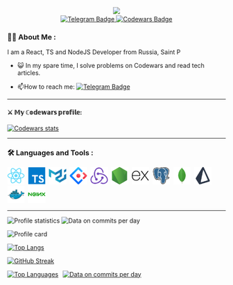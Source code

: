 <div id="header" align="center">
  <img src="https://media.giphy.com/media/2IudUHdI075HL02Pkk/giphy.gif" width="200"/>
  <div id="badges">
  <a href="https://t.me/Rogooo">
    <img src="https://img.shields.io/badge/Telegram-blue?style=for-the-badge&logo=Telegram" alt="Telegram Badge"/>
  </a>
  <a href="https://www.codewars.com/users/Salimov%20Ruslan">
    <img src="https://img.shields.io/badge/Codewars-red?style=for-the-badge&logo=codewars&logoColor=black&labelColor=red&color=white" alt="Codewars Badge"/>
  </a>
</div>
</div>

### :man_technologist: About Me :

I am a React, TS and NodeJS Developer from Russia, Saint P

- :smiley_cat: In my spare time, I solve problems on Codewars and read tech articles.

- :mailbox:How to reach me: [![Telegram Badge](https://img.shields.io/badge/Telegram-blue?style=for-the-badge&logo=Telegram)](https://t.me/Rogooo)

---
<h4>⚔️ 𝕄𝕪 ℂ𝕠𝕕𝕖𝕨𝕒𝕣𝕤 𝕡𝕣𝕠𝕗𝕚𝕝𝕖:</h4>
<a href="https://www.codewars.com/users/Salimov%20Ruslan"><img src="https://www.codewars.com/users/Salimov%20Ruslan/badges/large" alt="Codewars stats"></a>

---

### :hammer_and_wrench: Languages and Tools :

<div>
<img src="https://raw.githubusercontent.com/devicons/devicon/master/icons/react/react-original.svg" title="React" alt="React" width="40" height="40"/>&nbsp;
<img src="https://raw.githubusercontent.com/devicons/devicon/master/icons/typescript/typescript-original.svg" title="TypeScript" alt="TypeScript" width="40" height="40"/>&nbsp;
<img src="https://raw.githubusercontent.com/devicons/devicon/master/icons/materialui/materialui-original.svg" title="Material UI" alt="Material UI" width="40" height="40"/>&nbsp;
<img src="https://raw.githubusercontent.com/devicons/devicon/master/icons/antdesign/antdesign-original.svg" title="AntDesign" alt="AntDesign" width="40" height="40"/>&nbsp;
<img src="https://raw.githubusercontent.com/devicons/devicon/master/icons/redux/redux-original.svg" title="Redux toolkit" alt="Redux toolkit" width="40" height="40"/>&nbsp;
<img src="https://raw.githubusercontent.com/devicons/devicon/master/icons/nodejs/nodejs-original.svg" title="NodeJS" alt="NodeJS" width="40" height="40"/>&nbsp;
<img src="https://raw.githubusercontent.com/devicons/devicon/master/icons/express/express-original.svg" title="Express" alt="Express" width="40" height="40"/>&nbsp;
<img src="https://raw.githubusercontent.com/devicons/devicon/master/icons/postgresql/postgresql-original.svg" title="PostgreSQL" alt="PostgreSQL" width="40" height="40"/>&nbsp;
<img src="https://raw.githubusercontent.com/devicons/devicon/master/icons/mongodb/mongodb-original.svg" title="MongoDB" alt="MongoDB" width="40" height="40"/>&nbsp;
<img src="https://raw.githubusercontent.com/devicons/devicon/master/icons/prisma/prisma-original.svg" title="Prisma" alt="Prisma" width="40" height="40"/>&nbsp;
<img src="https://raw.githubusercontent.com/devicons/devicon/master/icons/docker/docker-original.svg" title="Docker" alt="Docker" width="40" height="40"/>&nbsp;
<img src="https://raw.githubusercontent.com/devicons/devicon/master/icons/nginx/nginx-original.svg" title="nginx" alt="nginx" width="40" height="40"/>&nbsp;

</div>

---
<div>
  <a><img src="https://github-profile-summary-cards.vercel.app/api/cards/stats?username=Salimov-dev&theme=tokyonight" alt="Profile statistics" width="49.7%" height="auto"></a>
  <a><img src="https://github-profile-summary-cards.vercel.app/api/cards/productive-time?username=Salimov-dev&theme=tokyonight" alt="Data on commits per day" width="49.7%" height="auto"></a>
</div>

<a><img src="https://github-profile-summary-cards.vercel.app/api/cards/profile-details?username=Salimov-dev&theme=tokyonight" alt="Profile card" width="100%" height="auto"></a>

[![Top Langs](https://github-readme-stats.vercel.app/api/top-langs/?username=Salimov-dev&layout=compact&theme=vision-friendly-dark&hide_border=true)](https://github.com/Salimov-dev/github-readme-stats)

[![GitHub Streak](https://github-readme-streak-stats.herokuapp.com?user=Salimov-dev&theme=vision-friendly-dark&hide_border=true)](https://git.io/streak-stats)

<div style="display: flex; flex-wrap: wrap; gap: 10px;">
  <a href="https://github-readme-stats.vercel.app/api/top-langs/?username=Salimov-dev&layout=compact&theme=vision-friendly-dark&hide_border=true">
    <img src="https://github-readme-stats.vercel.app/api/top-langs/?username=Salimov-dev&layout=compact&theme=vision-friendly-dark&hide_border=true" alt="Top Languages" width="49.7%" height="auto">
  </a>
  <a href="https://github-profile-summary-cards.vercel.app/api/cards/productive-time?username=Salimov-dev&theme=tokyonight&hide_border=true">
    <img src="https://github-profile-summary-cards.vercel.app/api/cards/productive-time?username=Salimov-dev&theme=tokyonight&hide_border=true" alt="Data on commits per day" width="49.7%" height="auto">
  </a>
</div>
